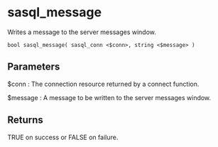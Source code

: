 <!-- loio3bdf90516c5f10148fcfe9f614a0f665 -->

# sasql\_message

Writes a message to the server messages window.



```
bool sasql_message( sasql_conn <$conn>, string <$message> )
```



## Parameters

$conn
:   The connection resource returned by a connect function.

$message
:   A message to be written to the server messages window.



## Returns

TRUE on success or FALSE on failure.

